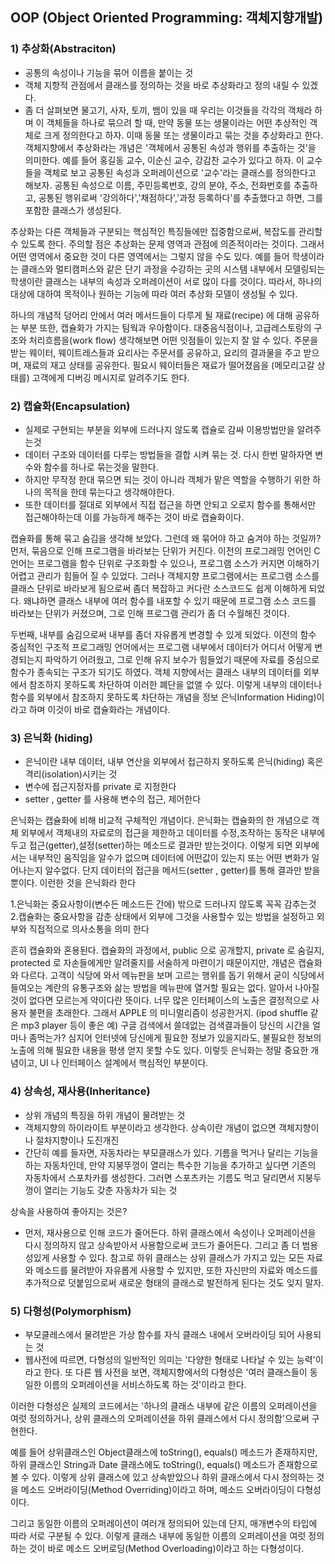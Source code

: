 ## OOP (Object Oriented Programming: 객체지향개발)

### 1) 추상화(Abstraciton)
- 공통의 속성이나 기능을 묶어 이름을 붙이는 것
- 객체 지향적 관점에서 클래스를 정의하는 것을 바로 추상화라고 정의 내릴 수 있겠다.
- 좀 더 살펴보면 물고기, 사자, 토끼, 뱀이 있을 때 우리는 이것들을 각각의 객체라 하며 이 객체들을 하나로 묶으려 할 때,
 만약 동물 또는 생물이라는 어떤 추상적인 객체로 크게 정의한다고 하자. 이때 동물 또는 생물이라고 묶는 것을 추상화라고 한다.
객체지향에서 추상화라는 개념은 '객체에서 공통된 속성과 행위를 추출하는 것'을 의미한다.
예를 들어 홍길동 교수, 이순신 교수, 강감찬 교수가 있다고 하자.
이 교수들을 객체로 보고 공통된 속성과 오퍼레이션으로 '교수'라는 클래스를 정의한다고 해보자.
공통된 속성으로 이름, 주민등록번호, 강의 분야, 주소, 전화번호를 추출하고, 공통된 행위로써 '강의하다','채점하다','과정 등록하다'를 추출했다고 하면, 그를 포함한 클래스가 생성된다.

추상화는 다른 객체들과 구분되는 핵심적인 특징들에만 집중함으로써, 복잡도를 관리할 수 있도록 한다. 주의할 점은 추상화는 문제 영역과 관점에 의존적이라는 것이다. 그래서 어떤 영역에서 중요한 것이 다른 영역에서는 그렇지 않을 수도 있다. 예를 들어 학생이라는 클래스와 멀티캠퍼스와 같은 단기 과정을 수강하는 곳의 시스템 내부에서 모델링되는 학생이란 클래스는 내부의 속성과 오퍼레이션이 서로 많이 다를 것이다.
따라서, 하나의 대상에 대하여 목적이나 원하는 기능에 따라 여러 추상화 모델이 생성될 수 있다. 

하나의 개념적 덩어리 안에서 여러 메서드들이 다루게 될 재료(recipe) 에 대해 공유하는 부분 또한,
캡슐화가 가지는 팀웍과 우아함이다.
대중음식점이나, 고급레스토랑의 구조와 처리흐름을(work flow) 생각해보면 어떤 잇점들이 있는지 잘 알 수 있다.
주문을 받는 웨이터, 웨이트레스들과 요리사는 주문서를 공유하고, 요리의 결과물을 주고 받으며,
재료의 재고 상태를 공유한다.
필요시 웨이터들은 재료가 떨어졌음을 (메모리고갈 상태를) 고객에게 디버깅 메시지로 알려주기도 한다.

### 2) 캡슐화(Encapsulation)
- 실제로 구현되는 부분을 외부에 드러나지 않도록  캡슐로 감싸 이용방법만을 알려주는것
- 데이터 구조와 데이터를 다루는 방법들을 결합 시켜 묶는 것. 다시 한번 말하자면 변수와 함수를 하나로 묶는것을 말한다.
- 하지만 무작정 한대 묶으면 되는 것이 아니라 객체가 맡은 역할을 수행하기 위한 하나의 목적을 한데 묶는다고 생각해야한다. 
- 또한 데이터를 절대로 외부에서 직접 접근을 하면 안되고 오로지 함수를 통해서만 접근해야하는데 이를 가능하게 해주는 것이 바로 캡슐화이다.

캡슐화를 통해 묶고 숨김을 생각해 보았다. 그런데 왜 묶어야 하고 숨겨야 하는 것일까?
먼저, 묶음으로 인해 프로그램을 바라보는 단위가 커진다. 이전의 프로그래밍 언어인 C언어는 프로그램을 함수 단위로 구조화할 수 있으나, 프로그램 소스가 커지면 이해하기 어렵고 관리가 힘들어 질 수 있었다.
그러나 객체지향 프로그램에서는 프로그램 소스를 클래스 단위로 바라보게 됨으로써 좀더 복잡하고 커다란 소스코드도 쉽게 이해하게 되었다. 
 왜냐하면 클래스 내부에 여러 함수를 내포할 수 있기 때문에 프로그램 소스 코드를 바라보는 단위가 커졌으며, 그로 인해 프로그램 관리가 좀 더 수월해진 것이다.

두번째, 내부를 숨김으로써 내부를 좀더 자유롭게 변경할 수 있게 되었다.
이전의 함수 중심적인 구조적 프로그래밍 언어에서는 프로그램 내부에서 데이터가 어디서 어떻게 변경되는지 파악하기 어려웠고, 그로 인해 유지 보수가 힘들었기 때문에 자료를 중심으로 함수가 종속되는 구조가 되기도 하였다. 객체 지향에서는 클래스 내부의 데이터를 외부에서 참조하지 못하도록 차단하여 이러한 폐단을 없앨 수 있다. 이렇게 내부의 데이터나 함수를 외부에서 참조하지 못하도록 차단하는 개념을 정보 은닉Information Hiding)이라고 하며 이것이 바로 캡슐화라는 개념이다.

### 3) 은닉화 (hiding)
- 은닉이란 내부 데이터, 내부 연산을 외부에서 접근하지 못하도록 은닉(hiding) 혹은 격리(isolation)시키는 것
- 변수에 접근지정자를 private 로 지정한다
- setter , getter 를 사용해 변수의 접근, 제어한다

은닉화는 캡슐화에 비해 비교적 구체적인 개념이다.
은닉화는 캡슐화의 한 개념으로 객체 외부에서 객체내의 자료로의 접근을 제한하고 데이터를 수정,조작하는 동작은 내부에 두고 접근(getter),설정(setter)하는 메소드로 결과만 받는것이다.
이렇게 되면 외부에서는 내부적인 움직임을 알수가 없으며 데이터에 어떤값이 있는지 또는 어떤 변화가 일어나는지 알수없다.  단지 데이터의 접근을 메서드(setter , getter)를 통해 결과만 받을뿐이다. 
이런한 것을 은닉화라 한다
 
1.은닉화는 중요사항이(변수든 메소드든 간에) 밖으로 드러나지 않도록 꼭꼭 감추는것
2.캡슐화는 중요사항을 감춘 상태에서 외부에 그것을 사용할수 있는 방법을 설정하고 외부와 직접적으로 의사소통을 의미 한다

흔히 캡슐화와 혼용된다.
캡슐화의 과정에서, public 으로 공개할지, private 로 숨길지,
protected 로 자손들에게만 알려줄지를 서술하게 마련이기 때문이지만,
개념은 캡슐화와 다르다.
고객이 식당에 와서 메뉴판을 보며 고르는 행위를 돕기 위해서
굳이 식당에서 들여오는 계란의 유통구조와 삶는 방법을 메뉴판에 열거할 필요는 없다.
알아서 나아질 것이 없다면 모르는게 약이다란 뜻이다.
너무 많은 인터페이스의 노출은 결정적으로 사용자 불편을 초래한다.
그래서 APPLE 의 미니멀리즘이 성공한거지. (ipod shuffle 같은 mp3 player 등이 좋은 예)
구글 검색에서 쓸데없는 검색결과들이 당신의 시간을 얼마나 좀먹는가?
심지어 인터넷에 당신에게 필요한 정보가 있을지라도, 불필요한 정보의 노출에 의해 필요한 내용을 평생 얻지 못할 수도 있다.
이렇듯 은닉화는 정말 중요한 개념이고, UI 나 인터페이스 설계에서 핵심적인 부분이다.

### 4) 상속성, 재사용(Inheritance)
- 상위 개념의 특징을 하위 개념이 물려받는 것
- 객체지향의 하이라이트 부분이라고 생각한다. 상속이란 개념이 없으면 객체지향이나 절차지향이나 도진개진
- 간단히 예를 들자면, 자동차라는 부모클래스가 있다.
  기름을 먹거나 달리는 기능을 하는 자동차인데,
  만약 지붕뚜껑이 열리는 특수한 기능을 추가하고 싶다면 기존의 자동차에서 스포차카를 생성한다.
  그러면 스포츠카는 기름도 먹고 달리면서 지붕두껑이 열리는 기능도 갖춘 자동차가 되는 것

상속을 사용하여 좋아지는 것은?

- 먼저, 재사용으로 인해 코드가 줄어든다. 하위 클래스에서 속성이나 오퍼레이션을 다시 정의하지 않고 상속받아서 사용함으로써 코드가 줄어든다. 그리고 좀 더 범용성있게 사용할 수 있다.
 참고로 하위 클래스는 상위 클래스가 가지고 있는 모든 자료와 메소드를 물려받아 자유롭게 사용할 수 있지만, 또한 자신만의 자료와 메소드를 추가적으로 덧붙임으로써 새로운 형태의 클래스로 발전하게 된다는 것도 잊지 말자.

### 5) 다형성(Polymorphism)
- 부모클레스에서 물려받은 가상 함수를 자식 클래스 내에서 오버라이딩 되어 사용되는 것
- 웹사전에 따르면, 다형성의 일반적인 의미는 '다양한 형태로 나타날 수 있는 능력'이라고 한다. 또 다른 웹 사전을 보면, 객체지향에서의 다형성은 '여러 클래스들이 동일한 이름의 오퍼레이션을 서비스하도록 하는 것'이라고 한다.

이러한 다형성은 실제의 코드에서는 '하나의 클래스 내부에 같은 이름의 오퍼레이션을 여럿 정의하거나, 상위 클래스의 오퍼레이션을 하위 클래스에서 다시 정의함'으로써 구현한다.

예를 들어 상위클래스인 Object클래스에 toString(), equals() 메소드가 존재하지만, 하위 클래스인 String과 Date 클래스에도 toString(), equals() 메소드가 존재함으로 볼 수 있다.
이렇게 상위 클래스에 있고 상속받았으나 하위 클래스에서 다시 정의하는 것을 메소드 오버라이딩(Method Overriding)이라고 하며, 메소드 오버라이딩이 다형성이다.﻿ ﻿

그리고 동일한 이름의 오퍼레이션이 여러개 정의되어 있는데 단지, 매개변수의 타입에 따라 서로 구분될 수 있다.
이렇게 클래스 내부에 동일한 이름의 오퍼레이션을 여럿 정의하는 것이 바로 메소드 오버로딩(Method Overloading)이라고 하는 다형성이다.  
